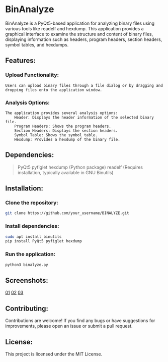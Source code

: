 # BinAnalyze
BinAnalyze is a PyQt5-based application for analyzing binary files using various tools like readelf and hexdump. This application provides a graphical interface to examine the structure and content of binary files, displaying information such as headers, program headers, section headers, symbol tables, and hexdumps.

## Features:
### Upload Functionality:

    Users can upload binary files through a file dialog or by dragging and dropping files onto the application window.

### Analysis Options:

    The application provides several analysis options:
        Header: Displays the header information of the selected binary file.
        Program Headers: Shows the program headers.
        Section Headers: Displays the section headers.
        Symbol Table: Shows the symbol table.
        Hexdump: Provides a hexdump of the binary file.

## Dependencies:
>    PyQt5
>     pyfiglet
>     hexdump (Python package)
>     readelf (Requires installation, typically available in GNU Binutils)

## Installation:
### Clone the repository:
```sh
git clone https://github.com/your_username/BINALYZE.git
```

### Install dependencies:
```sh
sudo apt install binutils
pip install PyQt5 pyfiglet hexdump
```
### Run the application:
```sh
python3 binalyze.py
```

## Screenshots:
[01](/images/01.png)
[02](/images/02.png)
[03](/images/03.png)


## Contributing:
Contributions are welcome! If you find any bugs or have suggestions for improvements, please open an issue or submit a pull request.

## License:
This project is licensed under the MIT License.
